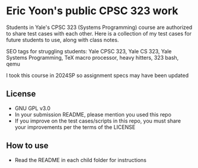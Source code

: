 # Eric Yoon's public CPSC 323 work

Students in Yale's CPSC 323 (Systems Programming) course are authorized to share test cases with each other. Here is a collection of my test cases for future students to use, along with class notes.

SEO tags for struggling students: Yale CPSC 323, Yale CS 323, Yale Systems Programming, TeX macro processor, heavy hitters, 323 bash, qemu

I took this course in 2024SP so assignment specs may have been updated

## License
- GNU GPL v3.0
- In your submission README, please mention you used this repo
- If you improve on the test cases/scripts in this repo, you must share your improvements per the terms of the LICENSE

## How to use
- Read the README in each child folder for instructions
